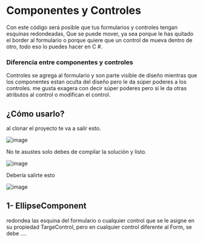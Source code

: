 # Componentes y Controles

Con este código será posible que tus formularios y controles tengan esquinas redondeadas, Que se puede mover, ya sea porque le has quitado el border al formulario o porque quiere
que un control de mueva dentro de otro, todo eso lo puedes hacer en C #.

### Diferencia entre componentes y controles

Controles se agrega al formulario y son parte visible de diseño mientras que los componentes estan oculta del diseño pero le da súper poderes a los controles. me gusta exagera con decir súper poderes pero si le da otras atributos al control o modifican el control.

## ¿Cómo usarlo?

al clonar el proyecto te va a salir esto.

![image](https://user-images.githubusercontent.com/65135568/116959811-0ba3e500-ac9f-11eb-9006-e53de548c6de.png)

No te asustes solo debes de compilar la solución y listo.

![image](https://user-images.githubusercontent.com/65135568/116959874-2d04d100-ac9f-11eb-8540-fa748c5727cb.png)

Debería salirte esto 

![image](https://user-images.githubusercontent.com/65135568/116959929-5291da80-ac9f-11eb-9842-8494e2af1d7a.png)


## 1- EllipseComponent

redondea las esquina del formulario o cualquier control que se le asigne en su propiedad TargeControl, pero en cualquier control diferente al Form, se debe ....
